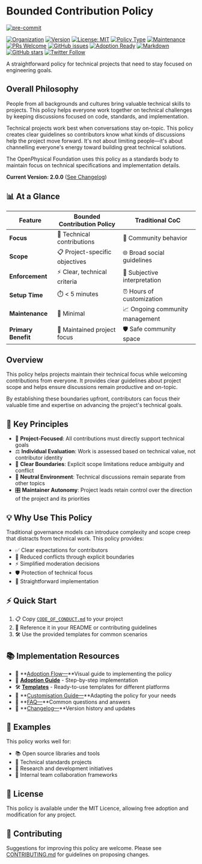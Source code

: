 # Bounded Contribution Policy

<!-- BADGIE TIME -->

[![pre-commit](https://img.shields.io/badge/pre--commit-enabled-brightgreen?logo=pre-commit)](https://github.com/pre-commit/pre-commit)

<!-- END BADGIE TIME -->

[![Organization](https://img.shields.io/badge/Organization-OpenPhysical-blue)](https://github.com/openphysical)
[![Version](https://img.shields.io/badge/version-2.0.0-blue.svg)](docs/CHANGELOG.md)
[![License: MIT](https://img.shields.io/badge/License-MIT-yellow.svg)](LICENSE)
[![Policy Type](https://img.shields.io/badge/policy-technical%20collaboration-blueviolet)](CODE_OF_CONDUCT.md)
[![Maintenance](https://img.shields.io/badge/Maintained%3F-yes-green.svg)](https://github.com/OpenPhysical/BoundedContributionPolicy/graphs/commit-activity)
[![PRs Welcome](https://img.shields.io/badge/PRs-welcome-brightgreen.svg)](docs/CONTRIBUTING.md)
[![GitHub issues](https://img.shields.io/github/issues/OpenPhysical/BoundedContributionPolicy)](
  https://github.com/OpenPhysical/BoundedContributionPolicy/issues)
[![Adoption Ready](https://img.shields.io/badge/adoption-ready-success)](docs/ADOPTION_FLOW.md)
[![Markdown](https://img.shields.io/badge/markdown-linted-green)](https://github.com/DavidAnson/markdownlint)
[![GitHub stars](https://img.shields.io/github/stars/OpenPhysical/BoundedContributionPolicy?style=social)](
  https://github.com/OpenPhysical/BoundedContributionPolicy)
[![Twitter Follow](https://img.shields.io/twitter/follow/Open_Physical?style=social)](https://twitter.com/Open_Physical)

A straightforward policy for technical projects that need to stay focused on engineering goals.

## Overall Philosophy

People from all backgrounds and cultures bring valuable technical skills to projects. This policy helps everyone work together on technical challenges
by keeping discussions focused on code, standards, and implementation.

Technical projects work best when conversations stay on-topic. This policy creates clear guidelines so contributors know what kinds of discussions help
the project move forward. It's not about limiting people—it's about channelling everyone's energy toward building great technical solutions.

The OpenPhysical Foundation uses this policy as a standards body to maintain focus on technical specifications and implementation details.

**Current Version: 2.0.0** ([See Changelog](docs/CHANGELOG.md))

## 📊 At a Glance

| Feature             | Bounded Contribution Policy    | Traditional CoC                 |
|---------------------|--------------------------------|---------------------------------|
| **Focus**           | 🎯 Technical contributions     | 👥 Community behavior           |
| **Scope**           | 📋 Project-specific objectives | 🌐 Broad social guidelines      |
| **Enforcement**     | ⚡ Clear, technical criteria    | 🤔 Subjective interpretation    |
| **Setup Time**      | ⏱️ < 5 minutes                 | ⏰ Hours of customization        |
| **Maintenance**     | 🔧 Minimal                     | 📈 Ongoing community management |
| **Primary Benefit** | 🚀 Maintained project focus    | 🛡️ Safe community space        |

## Overview

This policy helps projects maintain their technical focus while welcoming contributions from everyone. It provides clear guidelines about project scope
and helps ensure discussions remain productive and on-topic.

By establishing these boundaries upfront, contributors can focus their valuable time and expertise on advancing the project's technical goals.

## 🎯 Key Principles

- 🎯 **Project-Focused**: All contributions must directly support technical goals
- ⚖️ **Individual Evaluation**: Work is assessed based on technical value, not contributor identity
- 🚧 **Clear Boundaries**: Explicit scope limitations reduce ambiguity and conflict
- 🧘 **Neutral Environment**: Technical discussions remain separate from other topics
- 🎛️ **Maintainer Autonomy**: Project leads retain control over the direction of the project and its priorities

## 💡 Why Use This Policy

Traditional governance models can introduce complexity and scope creep that distracts from technical work. This policy provides:

- ✅ Clear expectations for contributors
- 🤝 Reduced conflicts through explicit boundaries
- ⚡ Simplified moderation decisions
- 🛡️ Protection of technical focus
- 🚀 Straightforward implementation

## ⚡ Quick Start

1. 📋 Copy [`CODE_OF_CONDUCT.md`](CODE_OF_CONDUCT.md) to your project
2. 🔗 Reference it in your README or contributing guidelines
3. 🛠️ Use the provided templates for common scenarios

## 📚 Implementation Resources

- 🚀 **[Adoption Flow—](docs/ADOPTION_FLOW.md)**Visual guide to implementing the policy
- 📖 **[Adoption Guide](adoption/ADOPTION_GUIDE.md)** - Step-by-step implementation
- 🛠️ **[Templates](adoption/templates/)** - Ready-to-use templates for different platforms
- 🎨 **[Customisation Guide—](adoption/CUSTOMIZATION.md)**Adapting the policy for your needs
- 🤔 **[FAQ—](docs/FAQ.md)**Common questions and answers
- 📝 **[Changelog—](docs/CHANGELOG.md)**Version history and updates

## 📖 Examples

This policy works well for:

- 📚 Open source libraries and tools
- 📐 Technical standards projects
- 🔬 Research and development initiatives
- 🏢 Internal team collaboration frameworks

## 📄 License

This policy is available under the MIT Licence, allowing free adoption and modification for any project.

## 🤝 Contributing

Suggestions for improving this policy are welcome. Please see [CONTRIBUTING.md](docs/CONTRIBUTING.md) for guidelines on proposing changes.

